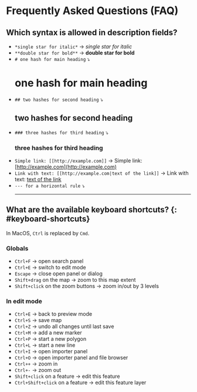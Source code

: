 # Frequently Asked Questions (FAQ)

## Which syntax is allowed in description fields?

* `*single star for italic*` → *single star for italic*
* `**double star for bold**` → **double star for bold**
* `# one hash for main heading` ⤵ <h1>one hash for main heading</h1>
* `## two hashes for second heading` ⤵ <h2>two hashes for second heading</h2>
* `### three hashes for third heading` ⤵ <h3>three hashes for third heading</h3>
* `Simple link: [[http://example.com]]` → Simple link: [http://example.com](http://example.com)
* `Link with text: [[http://example.com|text of the link]]` → Link with text: [text of the link](http://example.com)
* `--- for a horizontal rule` ⤵ <hr>

## What are the available keyboard shortcuts? {: #keyboard-shortcuts}

In MacOS, `Ctrl` is replaced by `Cmd`.

### Globals

* `Ctrl+F` → open search panel
* `Ctrl+E` → switch to edit mode
* `Escape` → close open panel or dialog
* `Shift+drag` on the map → zoom to this map extent
* `Shift+click` on the zoom buttons → zoom in/out by 3 levels

### In edit mode

* `Ctrl+E` → back to preview mode
* `Ctrl+S` → save map
* `Ctrl+Z` → undo all changes until last save
* `Ctrl+M` → add a new marker
* `Ctrl+P` → start a new polygon
* `Ctrl+L` → start a new line
* `Ctrl+I` → open importer panel
* `Ctrl+O` → open importer panel and file browser
* `Ctrl++` → zoom in
* `Ctrl+-` → zoom out
* `Shift+click` on a feature → edit this feature
* `Ctrl+Shift+click` on a feature → edit this feature layer

